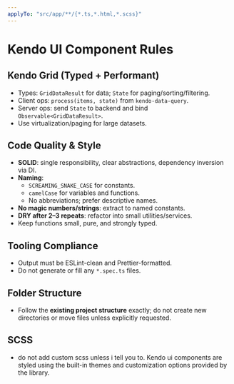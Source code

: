 ```yaml
---
applyTo: "src/app/**/{*.ts,*.html,*.scss}"
---
```


# Kendo UI Component Rules

## Kendo Grid (Typed + Performant)
- Types: `GridDataResult` for data; `State` for paging/sorting/filtering.
- Client ops: `process(items, state)` from `kendo-data-query`.
- Server ops: send `State` to backend and bind `Observable<GridDataResult>`.
- Use virtualization/paging for large datasets.

## Code Quality & Style
- **SOLID**: single responsibility, clear abstractions, dependency inversion via DI.
- **Naming**:
  - `SCREAMING_SNAKE_CASE` for constants.
  - `camelCase` for variables and functions.
  - No abbreviations; prefer descriptive names.
- **No magic numbers/strings**: extract to named constants.
- **DRY after 2–3 repeats**: refactor into small utilities/services.
- Keep functions small, pure, and strongly typed.

## Tooling Compliance
- Output must be ESLint-clean and Prettier-formatted.
- Do not generate or fill any `*.spec.ts` files.

## Folder Structure
- Follow the **existing project structure** exactly; do not create new directories or move files unless explicitly requested.

## SCSS
- do not add custom scss unless i tell you to. Kendo ui components are styled using the built-in themes and customization options provided by the library.
